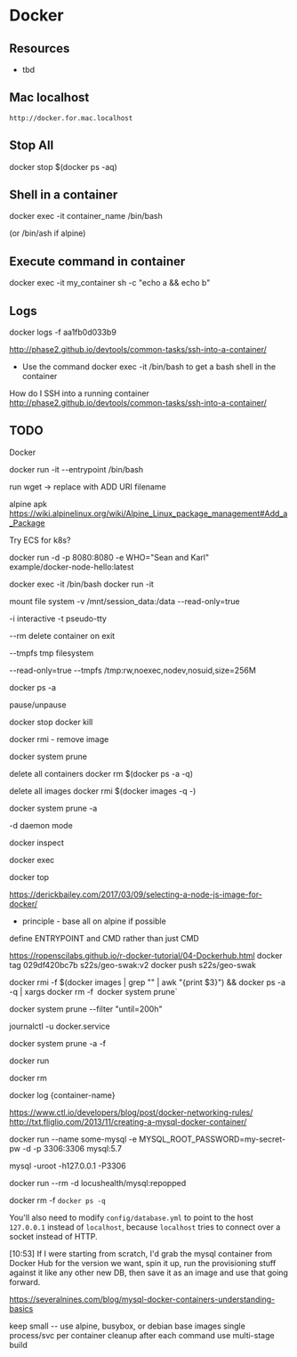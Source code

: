 # Docker

## Resources

* tbd

## Mac localhost

`http://docker.for.mac.localhost`

## Stop All

docker stop $(docker ps -aq)


## Shell in a container

docker exec -it container_name /bin/bash

(or /bin/ash if alpine)

## Execute command in container

docker exec -it my_container sh -c "echo a && echo b"

## Logs

docker logs -f aa1fb0d033b9


http://phase2.github.io/devtools/common-tasks/ssh-into-a-container/
* Use the command docker exec -it <container name> /bin/bash to get a bash shell in the container

How do I SSH into a running container
http://phase2.github.io/devtools/common-tasks/ssh-into-a-container/


## TODO


Docker

docker run -it --entrypoint /bin/bash <image>

run wget -> replace with ADD URI filename

alpine apk
https://wiki.alpinelinux.org/wiki/Alpine_Linux_package_management#Add_a_Package

Try ECS for k8s?

docker run -d -p 8080:8080 -e WHO="Sean and Karl" \
example/docker-node-hello:latest


docker exec -it <container name> /bin/bash
docker run -it <container name> <command>

mount file system -v /mnt/session_data:/data 
--read-only=true 

-i interactive
-t pseudo-tty

--rm delete container on exit

--tmpfs tmp filesystem

--read-only=true --tmpfs   /tmp:rw,noexec,nodev,nosuid,size=256M 

docker ps -a

pause/unpause

docker stop
docker kill


docker rmi - remove image

docker system prune


delete all containers
docker rm $(docker ps -a -q)

delete all images
docker rmi $(docker images -q -)

docker system prune -a
	

-d daemon mode

docker inspect <id>

docker exec

docker top

https://derickbailey.com/2017/03/09/selecting-a-node-js-image-for-docker/

- principle - base all on alpine if possible

define ENTRYPOINT and CMD rather than just CMD

https://ropenscilabs.github.io/r-docker-tutorial/04-Dockerhub.html
docker tag 029df420bc7b s22s/geo-swak:v2
docker push s22s/geo-swak

docker rmi -f $(docker images | grep "<none>" | awk "{print \$3}") && docker ps -a -q | xargs docker rm -f`
`docker system prune` 

docker system prune --filter "until=200h"

journalctl -u docker.service



docker system prune -a -f

docker run

docker rm

docker log {container-name}

https://www.ctl.io/developers/blog/post/docker-networking-rules/
http://txt.fliglio.com/2013/11/creating-a-mysql-docker-container/

docker run --name some-mysql -e MYSQL_ROOT_PASSWORD=my-secret-pw -d -p 3306:3306 mysql:5.7


 mysql -uroot -h127.0.0.1 -P3306

docker run --rm -d locushealth/mysql:repopped

docker rm -f `docker ps -q`


You'll also need to modify `config/database.yml` to point to the host `127.0.0.1` instead of `localhost`, because `localhost` tries to connect over a socket instead of HTTP.


[10:53] 
If I were starting from scratch, I'd grab the mysql container from Docker Hub for the version we want, spin it up, run the provisioning stuff against it like any other new DB, then save it as an image and use that going forward.

https://severalnines.com/blog/mysql-docker-containers-understanding-basics


keep small -- use alpine, busybox, or debian base images
single process/svc per container
cleanup after each command
use multi-stage build
